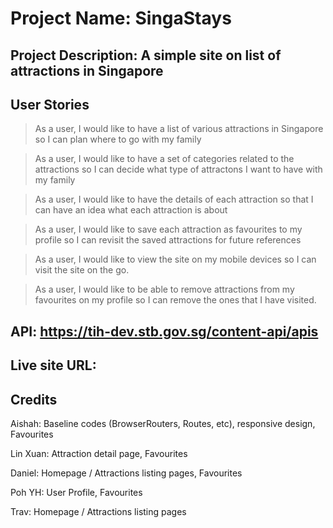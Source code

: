 # Project Name: SingaStays

## Project Description: A simple site on list of attractions in Singapore

## User Stories
> As a user, I would like to have a list of various attractions in Singapore so I can plan where to go with my family

> As a user, I would like to have a set of categories related to the attractions so I can decide what type of attractons I want to have with my family

> As a user, I would like to have the details of each attraction so that I can have an idea what each attraction is about

> As a user, I would like to save each attraction as favourites to my profile so I can revisit the saved attractions for future references

> As a user, I would like to view the site on my mobile devices so I can visit the site on the go.

> As a user, I would like to be able to remove attractions from my favourites on my profile so I can remove the ones that I have visited.

## API: https://tih-dev.stb.gov.sg/content-api/apis
  

## Live site URL: 

## Credits
Aishah: Baseline codes (BrowserRouters, Routes, etc), responsive design, Favourites

Lin Xuan: Attraction detail page, Favourites

Daniel: Homepage / Attractions listing pages, Favourites

Poh YH: User Profile, Favourites

Trav: Homepage / Attractions listing pages
